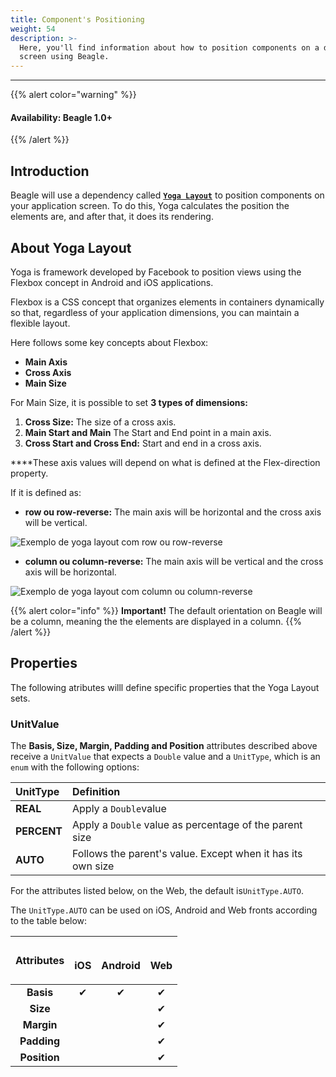 ```yaml
---
title: Component's Positioning
weight: 54
description: >-
  Here, you'll find information about how to position components on a device
  screen using Beagle.
---
```


---

{{% alert color="warning" %}}
#### Availability: Beagle 1.0+
{{% /alert %}}

## Introduction 

Beagle will use a dependency called [**`Yoga Layout`**](https://yogalayout.com/docs/) to position components on your application screen. To do this, Yoga calculates the position the elements are, and after that, it does its rendering.

## **About Yoga Layout**

Yoga is framework developed by Facebook to position views using the Flexbox concept in Android and iOS applications. 

Flexbox is a CSS concept that organizes elements in containers dynamically so that, regardless of your application dimensions, you can maintain a flexible layout. 

Here follows some key concepts about Flexbox:

* **Main Axis**
* **Cross Axis**
* **Main Size**

For Main Size, it is possible to set **3 types of dimensions:** 

1. **Cross Size:** The size of a cross axis.
2. **Main Start and Main**  The Start and End point in a main axis.
3. **Cross Start and Cross End:** Start and end in a cross axis.

**‌**These axis values will depend on what is defined at the Flex-direction property.

If it is defined as:

* **row ou row-reverse:** The main axis will be horizontal and the cross axis will be vertical.

![Exemplo de yoga layout com row ou row-reverse](https://lh3.googleusercontent.com/YwCLX11cEtBYnUcVYIDy63Z_aoEA5rfErFyOKSOgxZA092HmcFO7ZwDKgKJ6Tmjr-J3m7aQgSYCn2p0QzSLO_NsibCWc7LCg9Y2xDjVXQ6BWyhIjYpB3tCdbKx-4CnrKG7tSzaqp)

* **column ou column-reverse:** The main axis will be vertical and the cross axis will be horizontal.

![Exemplo de yoga layout com column ou column-reverse](https://lh3.googleusercontent.com/AM1cTOExo5ux4V_2-HE6WItbPdTWHj-6CBwDXxo8mV0vZfw6WoxtWWOUtosLU_UTTAArH_pMm35geJE1HBfYjqT-DBshvLsUcjvCmVoQVdPSGTW8QCx8YJltIgC4Ad9cDKFu1dQ4)

{{% alert color="info" %}}
**Important!** The default orientation on Beagle will be a column, meaning the the elements are displayed in a column.
{{% /alert %}}

## Properties

The following atributes willl define specific properties that the Yoga Layout sets. 

































### **UnitValue**

The **Basis, Size, Margin, Padding and Position** attributes described above receive a `UnitValue` that expects a `Double` value and a `UnitType`, which is an `enum` with the following options:

| **UnitType** | Definition |
| :--- | :--- |
| **REAL** | Apply a `Double`value |
| **PERCENT** | Apply  a `Double` value as percentage of the parent size |
| **AUTO** | Follows the parent's value. Except when it has its own size |

For the attributes listed below, on the Web, the default is`UnitType.AUTO`. 

The `UnitType.AUTO` can be used on iOS, Android and Web fronts according to the table below:

<table>
  <thead>
    <tr>
      <th style="text-align:center">Attributes</th>
      <th style="text-align:center">
        <p>
          <img src="../../.gitbook/assets/image (125).png" alt/>
        </p>
        <p>iOS</p>
      </th>
      <th style="text-align:center">
        <p>
          <img src="../../.gitbook/assets/image (126).png" alt/>
        </p>
        <p>Android</p>
      </th>
      <th style="text-align:center">
        <p>
          <img src="../../.gitbook/assets/image (122).png" alt/>
        </p>
        <p>Web</p>
      </th>
    </tr>
  </thead>
  <tbody>
    <tr>
      <td style="text-align:center"><b>Basis</b>
      </td>
      <td style="text-align:center">&#x2714;</td>
      <td style="text-align:center">&#x2714;</td>
      <td style="text-align:center">&#x2714;</td>
    </tr>
    <tr>
      <td style="text-align:center"><b>Size</b>
      </td>
      <td style="text-align:center"></td>
      <td style="text-align:center"></td>
      <td style="text-align:center">&#x2714;</td>
    </tr>
    <tr>
      <td style="text-align:center"><b>Margin</b>
      </td>
      <td style="text-align:center"></td>
      <td style="text-align:center"></td>
      <td style="text-align:center">&#x2714;</td>
    </tr>
    <tr>
      <td style="text-align:center"><b>Padding</b>
      </td>
      <td style="text-align:center"></td>
      <td style="text-align:center"></td>
      <td style="text-align:center">&#x2714;</td>
    </tr>
    <tr>
      <td style="text-align:center"><b>Position</b>
      </td>
      <td style="text-align:center"></td>
      <td style="text-align:center"></td>
      <td style="text-align:center">&#x2714;</td>
    </tr>
  </tbody>
</table>
